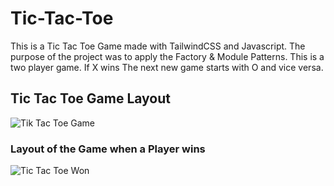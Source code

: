 # Tic-Tac-Toe

This is a Tic Tac Toe Game made with TailwindCSS and Javascript. The purpose of the project was to apply the Factory & Module Patterns. This is a two player game. If X wins The next new game starts with O and vice versa.

## Tic Tac Toe Game Layout

![Tik Tac Toe Game](https://user-images.githubusercontent.com/106414232/205154469-716daa34-7fc6-4423-ac23-eff74615fe27.png)

### Layout of the Game when a Player wins
![Tic Tac Toe Won](https://user-images.githubusercontent.com/106414232/205155912-253762d8-7521-4e10-a819-b699a5ac1f2a.png)
